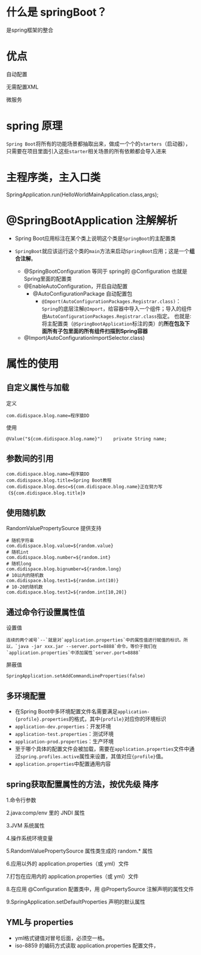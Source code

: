 # 什么是 springBoot？

是spring框架的整合



# 优点

自动配置

无需配置XML

微服务

# spring 原理

`Spring Boot`将所有的功能场景都抽取出来，做成一个个的`starters`（启动器），只需要在项目里面引入这些`starter`相关场景的所有依赖都会导入进来

# 主程序类，主入口类

SpringApplication.run(HelloWorldMainApplication.class,args);



# @SpringBootApplication 注解解析

* Spring Boot应用标注在某个类上说明这个类是`SpringBoot`的主配置类

* `SpringBoot`就应该运行这个类的`main`方法来启动`SpringBoot`应用；这是一个**组合注解**。
  * @SpringBootConfiguration 等同于 spring的 @Configuration 也就是Spring里面的配置类
  * @EnableAutoConfiguration，开启自动配置
    * @AutoConfigurationPackage 自动配置包
      * `@Import(AutoConfigurationPackages.Registrar.class)`：`Spring`的底层注解`@Import`，给容器中导入一个组件；导入的组件由`AutoConfigurationPackages.Registrar.class`指定。 也就是: 将主配置类（`@SpringBootApplication`标注的类）的**所在包及下面所有子包里面的所有组件扫描到Spring容器**
  * @Import(AutoConfigurationImportSelector.class)



# 属性的使用

## 自定义属性与加载

定义

`com.didispace.blog.name=程序猿DD`

使用

`@Value("${com.didispace.blog.name}")    private String name;`

## 参数间的引用

```
com.didispace.blog.name=程序猿DD 
com.didispace.blog.title=Spring Boot教程 com.didispace.blog.desc=${com.didispace.blog.name}正在努力写《${com.didispace.blog.title}》
```

## 使用随机数

RandomValuePropertySource  提供支持

```
# 随机字符串
com.didispace.blog.value=${random.value}
# 随机int
com.didispace.blog.number=${random.int}
# 随机long
com.didispace.blog.bignumber=${random.long}
# 10以内的随机数
com.didispace.blog.test1=${random.int(10)}
# 10-20的随机数
com.didispace.blog.test2=${random.int[10,20]}
```

## 通过命令行设置属性值

设置值

```
连续的两个减号`--`就是对`application.properties`中的属性值进行赋值的标识。所以，`java -jar xxx.jar --server.port=8888`命令，等价于我们在`application.properties`中添加属性`server.port=8888`
```

屏蔽值

`SpringApplication.setAddCommandLineProperties(false)`

## 多环境配置

* 在Spring Boot中多环境配置文件名需要满足`application-{profile}.properties`的格式，其中`{profile}`对应你的环境标识
* `application-dev.properties`：开发环境
* `application-test.properties`：测试环境
* `application-prod.properties`：生产环境
* 至于哪个具体的配置文件会被加载，需要在`application.properties`文件中通过`spring.profiles.active`属性来设置，其值对应`{profile}`值。
* `application.properties`中配置通用内容

## spring获取配置属性的方法，按优先级 降序

1.命令行参数

2.java:comp/env 里的 JNDI 属性

3.JVM 系统属性

4.操作系统环境变量

5.RandomValuePropertySource 属性类生成的 random.* 属性

6.应用以外的 application.properties（或 yml）文件

7.打包在应用内的 application.properties（或 yml）文件

8.在应用 @Configuration 配置类中，用 @PropertySource 注解声明的属性文件

9.SpringApplication.setDefaultProperties 声明的默认属性

## YML与 properties

* yml格式键值对冒号后面，必须空一格。
*  iso-8859 的编码方式读取 application.properties 配置文件，

